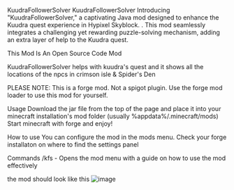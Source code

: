 KuudraFollowerSolver
KuudraFollowerSolver Introducing "KuudraFollowerSolver," a captivating Java mod designed to enhance the Kuudra quest experience in Hypixel Skyblock. . This mod seamlessly integrates a challenging yet rewarding puzzle-solving mechanism, adding an extra layer of help to the Kuudra quest.

This Mod Is An Open Source Code Mod

KuudraFollowerSolver helps with kuudra's quest and it shows all the locations of the npcs in crimson isle & Spider's Den

PLEASE NOTE: This is a forge mod. Not a spigot plugin. Use the forge mod loader to use this mod for yourself.

Usage Download the jar file from the top of the page and place it into your minecraft installation's mod folder (usually %appdata%/.minecraft/mods) Start minecraft with forge and enjoy!

How to use You can configure the mod in the mods menu. Check your forge installaton on where to find the settings panel

Commands /kfs - Opens the mod menu with a guide on how to use the mod effectively 

the mod should look like this
![image](https://github.com/user-attachments/assets/313b91ac-b6ff-4bf9-914c-f5b7182d0279)
